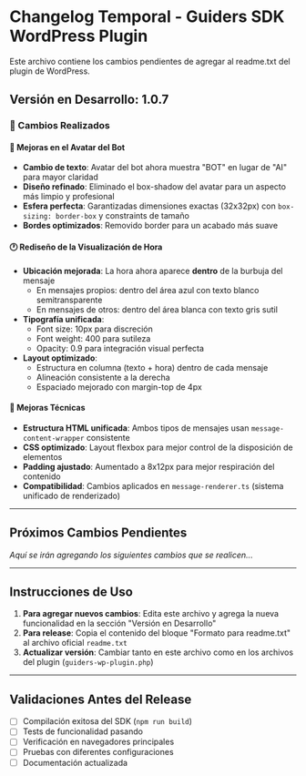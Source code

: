 # Changelog Temporal - Guiders SDK WordPress Plugin

Este archivo contiene los cambios pendientes de agregar al readme.txt del plugin de WordPress.

## Versión en Desarrollo: 1.0.7

### 🎯 Cambios Realizados

#### 💬 Mejoras en el Avatar del Bot

* **Cambio de texto**: Avatar del bot ahora muestra "BOT" en lugar de "AI" para mayor claridad
* **Diseño refinado**: Eliminado el box-shadow del avatar para un aspecto más limpio y profesional
* **Esfera perfecta**: Garantizadas dimensiones exactas (32x32px) con `box-sizing: border-box` y constraints de tamaño
* **Bordes optimizados**: Removido border para un acabado más suave

#### 🕐 Rediseño de la Visualización de Hora

* **Ubicación mejorada**: La hora ahora aparece **dentro** de la burbuja del mensaje
  * En mensajes propios: dentro del área azul con texto blanco semitransparente
  * En mensajes de otros: dentro del área blanca con texto gris sutil
* **Tipografía unificada**:
  * Font size: 10px para discreción
  * Font weight: 400 para sutileza
  * Opacity: 0.9 para integración visual perfecta
* **Layout optimizado**:
  * Estructura en columna (texto + hora) dentro de cada mensaje
  * Alineación consistente a la derecha
  * Espaciado mejorado con margin-top de 4px

#### 🔧 Mejoras Técnicas

* **Estructura HTML unificada**: Ambos tipos de mensajes usan `message-content-wrapper` consistente
* **CSS optimizado**: Layout flexbox para mejor control de la disposición de elementos
* **Padding ajustado**: Aumentado a 8x12px para mejor respiración del contenido
* **Compatibilidad**: Cambios aplicados en `message-renderer.ts` (sistema unificado de renderizado)

---

## Próximos Cambios Pendientes

_Aquí se irán agregando los siguientes cambios que se realicen..._

---

## Instrucciones de Uso

1. **Para agregar nuevos cambios**: Edita este archivo y agrega la nueva funcionalidad en la sección "Versión en Desarrollo"
2. **Para release**: Copia el contenido del bloque "Formato para readme.txt" al archivo oficial `readme.txt`
3. **Actualizar versión**: Cambiar tanto en este archivo como en los archivos del plugin (`guiders-wp-plugin.php`)

---

## Validaciones Antes del Release

* [ ] Compilación exitosa del SDK (`npm run build`)
* [ ] Tests de funcionalidad pasando
* [ ] Verificación en navegadores principales
* [ ] Pruebas con diferentes configuraciones
* [ ] Documentación actualizada
